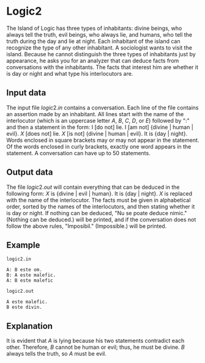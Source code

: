 # Logic2

The Island of Logic has three types of inhabitants: divine beings, who always tell the truth, evil beings, who always lie, and humans, who tell the truth during the day and lie at night. Each inhabitant of the island can recognize the type of any other inhabitant. A sociologist wants to visit the island. Because he cannot distinguish the three types of inhabitants just by appearance, he asks you for an analyzer that can deduce facts from conversations with the inhabitants. The facts that interest him are whether it is day or night and what type his interlocutors are.

## Input data

The input file $logic2.in$ contains a conversation. Each line of the file contains an assertion made by an inhabitant. All lines start with the name of the interlocutor (which is an uppercase letter $A$, $B$, $C$, $D$, or $E$) followed by ":" and then a statement in the form: I [do not] lie. I [am not] {divine | human | evil}. $X$ [does not] lie. $X$ [is not] {divine | human | evil}. It is {day | night}. Words enclosed in square brackets may or may not appear in the statement. Of the words enclosed in curly brackets, exactly one word appears in the statement. A conversation can have up to $50$ statements.

## Output data

The file $logic2.out$ will contain everything that can be deduced in the following form: $X$ is {divine | evil | human}. It is {day | night}. $X$ is replaced with the name of the interlocutor. The facts must be given in alphabetical order, sorted by the names of the interlocutors, and then stating whether it is day or night. If nothing can be deduced, "Nu se poate deduce nimic." (Nothing can be deduced.) will be printed, and if the conversation does not follow the above rules, "Imposibil." (Impossible.) will be printed.

## Example

`logic2.in`
```
A: B este om.
B: A este malefic.
A: B este malefic
```
`logic2.out`
```
A este malefic.
B este divin.
```

## Explanation

It is evident that $A$ is lying because his two statements contradict each other. Therefore, $B$ cannot be human or evil; thus, he must be divine. $B$ always tells the truth, so $A$ must be evil.